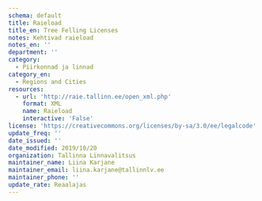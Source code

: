 ```yaml
---
schema: default
title: Raieload
title_en: Tree Felling Licenses
notes: Kehtivad raieload
notes_en: ''
department: ''
category:
  - Piirkonnad ja linnad
category_en:
  - Regions and Cities
resources:
  - url: 'http://raie.tallinn.ee/open_xml.php'
    format: XML
    name: Raieload
    interactive: 'False'
license: 'https://creativecommons.org/licenses/by-sa/3.0/ee/legalcode'
update_freq: ''
date_issued: ''
date_modified: 2019/10/20
organization: Tallinna Linnavalitsus
maintainer_name: Liina Karjane
maintainer_email: liina.karjane@tallinnlv.ee
maintainer_phone: ''
update_rate: Reaalajas
---
```

